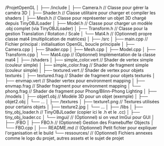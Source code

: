 /ProjetOpenGL
│
├── /include
│ ├── Camera.h // Classe pour gérer la caméra 3D
│ ├── Shader.h // Classe utilitaire pour charger et compiler les shaders
│ ├── Mesh.h // Classe pour représenter un objet 3D chargé depuis TinyOBJLoader
│ ├── Model.h // Classe pour charger un modèle .obj complet (via TinyOBJLoader)
│ ├── Transform.h // Classe pour la gestion Translation / Rotation / Scale
│ └── Mat4.h // (Optionnel) propre classe mat4 (multiplication de matrices)
│
├── /src
│ ├── main.cpp // Fichier principal : initialisation OpenGL, boucle principale
│ ├── Camera.cpp
│ ├── Shader.cpp
│ ├── Mesh.cpp
│ ├── Model.cpp
│ ├── Transform.cpp
│ └── Mat4.cpp // (Optionnel) Implémentation de la classe mat4
│
├── /shaders
│ ├── simple_color.vert // Shader de vertex simple (couleur simple)
│ ├── simple_color.frag // Shader de fragment simple (couleur simple)
│ ├── textured.vert // Shader de vertex pour objets texturés
│ ├── textured.frag // Shader de fragment pour objets texturés
│ ├── envmap.vert // Shader vertex pour environment mapping
│ ├── envmap.frag // Shader fragment pour environment mapping
│ └── phong.frag // Shader de fragment pour Phong/Blinn-Phong Lighting
│
├── /models
│ ├── objet1.obj // Modèle 3D pour un objet (exemple)
│ ├── objet2.obj
│ └── ...
│
├── /textures
│ ├── texture1.png // Textures utilisées pour certains objets
│ ├── texture2.jpg
│ └── ...
│
├── /libs
│ ├── tiny_obj_loader.h // TinyOBJLoader (copier ici le .h et le .cc)
│ ├── tiny_obj_loader.cc
│ └── imgui/ // (Optionnel) si on veut ImGui pour GUI
│
├── /FBO
│ ├── FBO.h // (Optionnel) Gestion des Framebuffer Objects
│ └── FBO.cpp
│
├── README.md // (Optionnel) Petit fichier pour expliquer l'organisation et le build
└── ressources/ // (Optionnel) Fichiers annexes comme le logo du projet, autres assets et le sujet de projet
